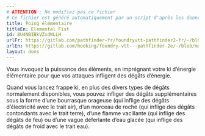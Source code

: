 ```yaml
---
# ATTENTION : Ne modifiez pas ce fichier
# Ce fichier est généré automatiquement par un script d'après les données du module Foundry VTT officiel et de sa traduction
title: Poing élémentaire
titleEn: Elemental Fist
id: BU4NBIBkVZxdWLLH
urlFr: https://gitlab.com/pathfinder-fr/foundryvtt-pathfinder2-fr/-/blob/master/data/feats/BU4NBIBkVZxdWLLH.htm
urlEn: https://gitlab.com/hooking/foundry-vtt---pathfinder-2e/-/blob/master/packs/data/feats.db/elemental-fist.json
layout: dons
---
```

Vous invoquez la puissance des éléments, en imprégnant votre ki d’énergie élémentaire pour que vos attaques infligent des dégâts d’énergie.

Quand vous lancez frappe ki, en plus des divers types de dégâts normalement disponibles, vous pouvez infliger des dégâts supplémentaires sous la forme d’une bourrasque orageuse (qui inflige des dégâts d’électricité avec le trait air), d’un morceau de roche (qui inflige des dégâts contondants avec le trait terre), d’une flamme vacillante (qui inflige des dégâts de feu) ou d’une vague déferlante d’eau glacée (qui inflige des dégâts de froid avec le trait eau).
